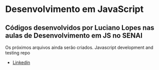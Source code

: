 # Desenvolvimento em JavaScript
## Códigos desenvolvidos por Luciano Lopes nas aulas de Desenvolvimento em JS no SENAI
Os próximos arquivos ainda serão criados.
Javascript development and testing repo

* [Linkedin](https://www.linkedin.com/in/luciano-lopes-364377220)
